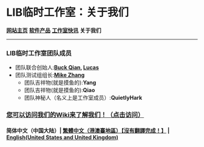 # LIB临时工作室：关于我们

**[网站主页](index)** **[软件产品](Software)** **[工作室快讯](News)** **关于我们**

------------

### LIB临时工作室团队成员

- 团队联合创始人:**[Buck Qian](introduction/member/Buck_Qian), [Lucas](introduction/member/Lucas)**
- 团队测试组组长:**[Mike Zhang](introduction/member/Mike_Zhang)**
  - 团队吉祥物(就是摸鱼的):**Yang**
  - 团队吉祥物(就是摸鱼的):**Qiao**
  - 团队神秘人（名义上是工作室成员）:**QuietlyHark**

### [您可以访问我们的Wiki来了解我们！（点击访问）](/introduction/studio-wiki/wiki-index)

#### 简体中文（中国大陆）| [繁體中文（港澳臺地區）【沒有翻譯完成！】](tc/About_us) | **[English(United States and United Kingdom)](en/About_us)**
